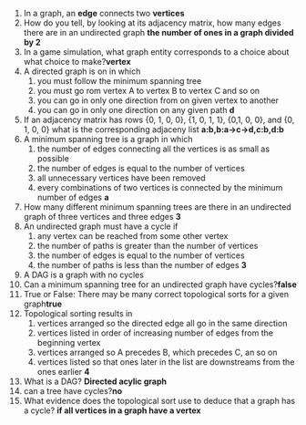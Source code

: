 1. In a graph, an **edge** connects two **vertices**
2. How do you tell, by looking at its adjacency matrix, how many edges there are in an undirected graph **the number of ones in a graph divided by 2**
3. In a game simulation, what graph entity corresponds to a choice about what choice to make?**vertex**
4. A directed graph is on in which
    1. you must follow the minimum spanning tree
    2. you must go rom vertex A to vertex B to vertex C and so on
    3. you can go in only one direction from on given vertex to another
    4. you can go in only one direction on any given path
    **d**
5. If an adjacency matrix has rows {0, 1, 0, 0}, {1, 0, 1, 1}, {0,1, 0, 0}, and {0, 1, 0, 0} what is the corresponding adjaceny list
**a:b,b:a->c->d,c:b,d:b**
6. A minimum spanning tree is a graph in which
    1. the number of edges connecting all the vertices is as small as possible
    2. the number of edges is equal to the number of vertices
    3. all unnecessary vertices have been removed
    4. every combinations of two vertices is connected by the minimum number of edges
    **a**
7. How many different minimum spanning trees are there in an undirected graph of three vertices and three edges **3**
8. An undirected graph must have a cycle if
    1. any vertex can be reached from some other vertex
    2. the number of paths is greater than the number of vertices
    3. the number of edges is equal to the number of vertices
    4. the number of paths is less than the number of edges
    **3**
9. A DAG is a graph with no cycles
10. Can a minimum spanning tree for an undirected graph have cycles?**false**
11. True or False: There may be many correct topological sorts for a given graph**true**
12. Topological sorting results in
    1. vertices arranged so the directed edge all go in the same direction
    2. vertices listed in order of increasing number of edges from the beginning vertex
    3. vertices arranged so A precedes B, which precedes C, an so on
    4. vertices listed so that ones later in the list are downstreams from the ones earlier
    **4**
13. What is a DAG? **Directed acylic graph**
14. can a tree have cycles?**no**
15. What evidence does the topological sort use to deduce that a graph has a cycle? **if all vertices in a graph have a vertex**
